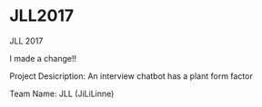# JLL2017
JLL 2017

I made a change!!

Project Desicription: An interview chatbot has a plant form factor

Team Name: JLL (JiLiLinne)
